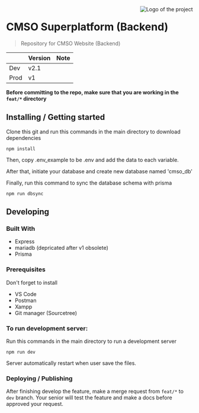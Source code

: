 <img src="https://cmso.med.cmu.ac.th/assets/cmso.96d28b88.jpg" alt="Logo of the project" align="right">

# CMSO Superplatform (Backend) 
> Repository for CMSO Website (Backend)


|      | Version | Note |
| ---- | ------- | ---- |
| Dev  | v2.1    |      |
| Prod | v1      |      |

**Before committing to the repo, make sure that you are working in the `feat/*` directory**


## Installing / Getting started

Clone this git and run this commands in the main directory to download dependencies

```shell
npm install 
```

Then, copy .env_example to be .env and add the data to each variable.

After that, initiate your database and create new database named 'cmso_db'

Finally, run this command to sync the database schema with prisma

```shell
npm run dbsync 
```

## Developing

### Built With

- Express
- mariadb (depricated after v1 obsolete)
- Prisma

### Prerequisites

Don't forget to install

- VS Code
- Postman
- Xampp
- Git manager (Sourcetree)


### To run development server:

Run this commands in the main directory to run a development server

```shell
npm run dev 
```

Server automatically restart when user save the files.


### Deploying / Publishing

After finishing develop the feature, make a merge request from `feat/*` to `dev` branch.
Your senior will test the feature and make a docs before approved your request.